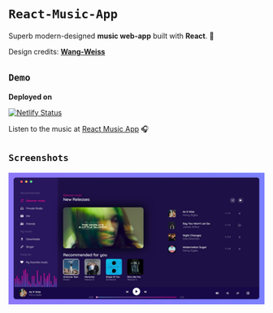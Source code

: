
# `React-Music-App`

Superb modern-designed **music web-app** built with **React**. 🎵

Design credits:
[**Wang-Weiss**](https://dribbble.com/shots/5658350-12-9-Ipad-Pro-Music-player)



## `Demo`
**Deployed on**

[![Netlify Status](https://api.netlify.com/api/v1/badges/3aba3c43-4c72-4cb1-85f6-03196daf66c3/deploy-status)](https://app.netlify.com/sites/shyams-react-music-app/deploys)

Listen to the music at [React Music App](https://shyams-react-music-app.netlify.app/) 🎧
## `Screenshots`

![Music App](https://github.com/sammy3110/React-Music-App/blob/main/public/images/Screenshot.jpg)

